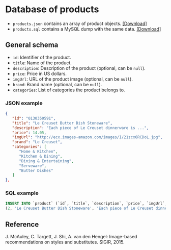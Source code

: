 # Database of products
- `products.json` contains an array of product objects. [[Download]](https://raw.githubusercontent.com/aron123/infrend-2022/master/_data/products.json)
- `products.sql` contains a MySQL dump with the same data. [[Download]](https://github.com/aron123/infrend-2023/blob/master/_data/products.sql)

## General schema
- `id`: Identifier of the product.
- `title`: Name of the product.
- `description`: Description of the product (optional, can be `null`).
- `price`: Price in US dollars.
- `imgUrl`: URL of the product image (optional, can be `null`).
- `brand`: Brand name (optional, can be `null`).
- `categories`: List of categories the product belongs to.

### JSON example
```json
{
   "id": "0130350591",
   "title": "Le Creuset Butter Dish Stoneware",
   "description": "Each piece of Le Creuset dinnerware is ...",
   "price": 14.05,
   "imgUrl": "http://ecx.images-amazon.com/images/I/21zcx6RCDoL.jpg",
   "brand": "Le Creuset",
   "categories": [
      "Home & Kitchen",
      "Kitchen & Dining",
      "Dining & Entertaining",
      "Serveware",
      "Butter Dishes"
   ]
},
```

### SQL example
```sql
INSERT INTO `product` (`id`, `title`, `description`, `price`, `imgUrl`, `brand`) VALUES
(2, 'Le Creuset Butter Dish Stoneware', 'Each piece of Le Creuset dinnerware is...', 14.05, 'http://ecx.images-amazon.com/images/I/21zcx6RCDoL.jpg', 'Le Creuset');
```

## Reference
J. McAuley, C. Targett, J. Shi, A. van den Hengel: Image-based recommendations on styles and substitutes. SIGIR, 2015.
